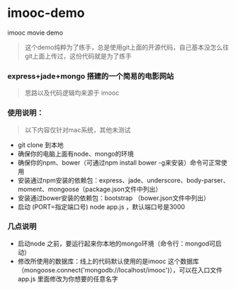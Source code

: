 # imooc-demo
imooc movie demo

> 这个demo纯粹为了练手，总是使用git上面的开源代码，自己基本没怎么往git上面上传过，这份代码就是为了练手

### express+jade+mongo 搭建的一个简易的电影网站
> 思路以及代码逻辑均来源于 imooc

### 使用说明：
> 以下内容仅针对mac系统，其他未测试

- git clone 到本地
- 确保你的电脑上面有node、mongo的环境
- 确保你的npm、bower（可通过npm install bower -g来安装）命令可正常使用
- 安装通过npm安装的依赖包：express、jade、underscore、body-parser、moment、mongoose（package.json文件中列出）
- 安装通过bower安装的依赖包：bootstrap （bower.json文件中列出）
- 启动 (PORT=指定端口号) node app.js ，默认端口号是3000


### 几点说明
- 启动node 之前，要运行起来你本地的mongo环境（命令行：mongod可启动）
- 修改所使用的数据库：线上的代码默认使用的是imooc 这个数据库（mongoose.connect('mongodb://localhost/imooc')），可以在入口文件 app.js 里面修改为你想要的任意名字
